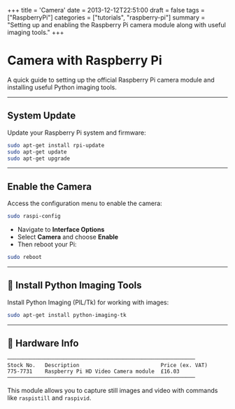 +++
title = 'Camera'
date = 2013-12-12T22:51:00
draft = false
tags = ["RaspberryPi"]
categories = ["tutorials", "raspberry-pi"]
summary = "Setting up and enabling the Raspberry Pi camera module along with useful imaging tools."
+++

# Camera with Raspberry Pi

A quick guide to setting up the official Raspberry Pi camera module and installing useful Python imaging tools.

---

## System Update

Update your Raspberry Pi system and firmware:

```bash
sudo apt-get install rpi-update
sudo apt-get update
sudo apt-get upgrade
```

---

## Enable the Camera

Access the configuration menu to enable the camera:

```bash
sudo raspi-config
```

- Navigate to **Interface Options**
- Select **Camera** and choose **Enable**
- Then reboot your Pi:

```bash
sudo reboot
```

---

## 🐍 Install Python Imaging Tools

Install Python Imaging (PIL/Tk) for working with images:

```bash
sudo apt-get install python-imaging-tk
```

---

## 💾 Hardware Info

```
────────────────────────────────────────────────────────────
Stock No.   Description                          Price (ex. VAT)
775-7731    Raspberry Pi HD Video Camera module  £16.03
────────────────────────────────────────────────────────────
```

This module allows you to capture still images and video with commands like `raspistill` and `raspivid`.

